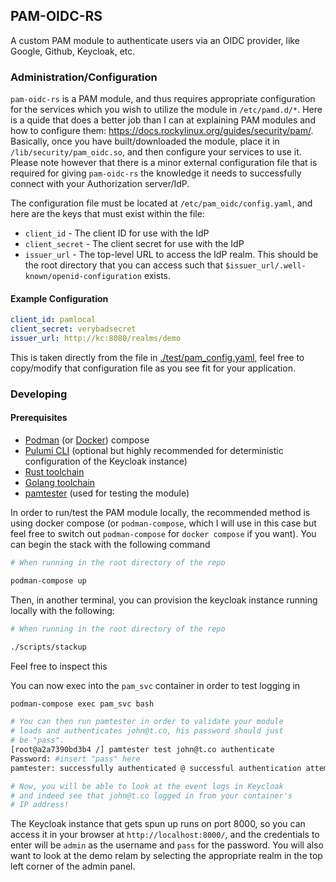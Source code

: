 
## PAM-OIDC-RS

A custom PAM module to authenticate users via an OIDC provider, like Google, Github, Keycloak, etc. 

### Administration/Configuration

`pam-oidc-rs` is a PAM module, and thus requires appropriate configuration for the services which you wish to utilize the module in `/etc/pamd.d/*`. Here is a quide that does a better job than I can at explaining PAM modules and how to configure them: https://docs.rockylinux.org/guides/security/pam/. Basically, once you have built/downloaded the module, place it in `/lib/security/pam_oidc.so`, and then configure your services to use it. Please note however that there is a minor external configuration file that is required for giving `pam-oidc-rs` the knowledge it needs to successfully connect with your Authorization server/IdP.

The configuration file must be located at `/etc/pam_oidc/config.yaml`, and here are the keys that must exist within the file:

- `client_id` - The client ID for use with the IdP
- `client_secret` - The client secret for use with the IdP
- `issuer_url` - The top-level URL to access the IdP realm. This should be the root directory that you can access such that `$issuer_url/.well-known/openid-configuration` exists.

#### Example Configuration

```yaml
client_id: pamlocal
client_secret: verybadsecret
issuer_url: http://kc:8080/realms/demo
```

This is taken directly from the file in [./test/pam_config.yaml](./test/pam_config.yaml), feel free to copy/modify that configuration file as you see fit for your application.

### Developing

#### Prerequisites

- [Podman](https://docs.podman.io/en/latest/markdown/podman-compose.1.html) (or [Docker](https://docs.docker.com/compose/)) compose
- [Pulumi CLI](https://www.pulumi.com/docs/install/) (optional but highly recommended for deterministic configuration of the Keycloak instance)
- [Rust toolchain](https://www.rust-lang.org/learn/get-started)
- [Golang toolchain](https://go.dev/dl/)
- [pamtester](https://pamtester.sourceforge.net/) (used for testing the module)

In order to run/test the PAM module locally, the recommended method is using docker compose (or `podman-compose`, which I will use in this case but feel free to switch out `podman-compose` for `docker compose` if you want). You can begin the stack with the following command

```bash
# When running in the root directory of the repo

podman-compose up
```

Then, in another terminal, you can provision the keycloak instance running locally with the following:

```bash
# When running in the root directory of the repo

./scripts/stackup
```

Feel free to inspect this 

You can now exec into the `pam_svc` container in order to test logging in

```bash
podman-compose exec pam_svc bash

# You can then run pamtester in order to validate your module 
# loads and authenticates john@t.co, his password should just 
# be "pass".
[root@a2a7390bd3b4 /] pamtester test john@t.co authenticate
Password: #insert "pass" here
pamtester: successfully authenticated @ successful authentication attempt

# Now, you will be able to look at the event logs in Keycloak 
# and indeed see that john@t.co logged in from your container's 
# IP address!
```

The Keycloak instance that gets spun up runs on port 8000, so you can access it in your browser at `http://localhost:8000/`, and the credentials to enter will be `admin` as the username and `pass` for the password. You will also want to look at the demo relam by selecting the appropriate realm in the top left corner of the admin panel.
